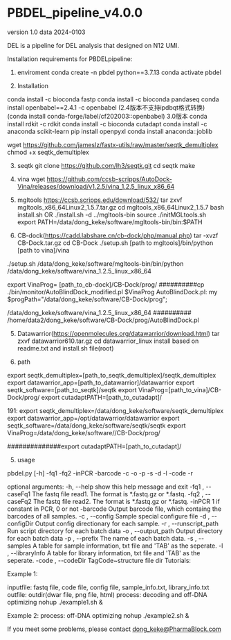# PBDEL_pipeline_v4.0.0
version 1.0
data 2024-0103

DEL is a pipeline for DEL analysis that designed on N12 UMI.

Installation requirements for PBDELpipeline:

1. enviroment
conda create -n pbdel python==3.7.13
conda activate pbdel

2. Installation

conda install -c bioconda fastp
conda install -c bioconda pandaseq
conda install openbabel==2.4.1 -c openbabel (2.4版本不支持ipdbqt格式转换)
(conda install conda-forge/label/cf202003::openbabel) 3.0版本
conda install rdkit -c rdkit
conda install -c bioconda cutadapt
conda install -c anaconda scikit-learn
pip install openpyxl
conda install anaconda::joblib

wget https://github.com/jameslz/fastx-utils/raw/master/seqtk_demultiplex
chmod +x seqtk_demultiplex

3. seqtk
git clone https://github.com/lh3/seqtk.git
cd seqtk
make

4. vina
wget https://github.com/ccsb-scripps/AutoDock-Vina/releases/download/v1.2.5/vina_1.2.5_linux_x86_64



5. mgltools
https://ccsb.scripps.edu/download/532/
tar zxvf mgltools_x86_64Linux2_1.5.7.tar.gz
cd mgltools_x86_64Linux2_1.5.7
bash install.sh OR ./install.sh -d ../mgltools-bin
source ./initMGLtools.sh
export PATH=/data/dong_keke/software/mgltools-bin/bin:$PATH

4. CB-dock(https://cadd.labshare.cn/cb-dock/php/manual.php)
tar -xvzf CB-Dock.tar.gz
cd CB-Dock
./setup.sh [path to mgltools]/bin/python [path to vina]/vina

./setup.sh /data/dong_keke/software/mgltools-bin/bin/python /data/dong_keke/software/vina_1.2.5_linux_x86_64

export VinaProg= [path_to_cb-dock]/CB-Dock/prog/
##########cp ./bin/monitor/AutoBlindDock_modified.pl $VinaProg
AutoBlindDock.pl:
my $progPath="/data/dong_keke/software/CB-Dock/prog";

/data/dong_keke/software/vina_1.2.5_linux_x86_64
########## /home/data2/dong_keke/software/CB-Dock/prog/AutoBlindDock.pl

5. Datawarrior(https://openmolecules.org/datawarrior/download.html)
tar zxvf datawarrior610.tar.gz
cd datawarrior_linux
install based on readme.txt and install.sh file(root)

6. path

export seqtk_demultiplex=[path_to_seqtk_demultiplex]/seqtk_demultiplex
export datawarrior_app=[path_to_datawarrior]/datawarrior
export seqtk_software=[path_to_seqtk]/seqtk
export VinaProg=[path_to_vina]/CB-Dock/prog/
export cutadaptPATH=[path_to_cutadapt]/


191:
export seqtk_demultiplex=/data/dong_keke/software/seqtk_demultiplex
export datawarrior_app=/opt/datawarrior/datawarrior
export seqtk_software=/data/dong_keke/software/seqtk/seqtk
export VinaProg=/data/dong_keke/software//CB-Dock/prog/


##############export cutadaptPATH=[path_to_cutadapt]/

5. usage

pbdel.py [-h] -fq1 <string> -fq2 <string> -inPCR <int> -barcode <string>
               -c <string> -o <string> -p <string> -s <string> -d <string> 
               -l <string> -code <string> -r <string>

optional arguments:
  -h, --help            show this help message and exit
  -fq1 <string>, --caseFq1 <string>
                        The fastq file read1. The format is *.fastq.gz or
                        *.fastq.
  -fq2 <string>, --caseFq2 <string>
                        The fastq file read2. The format is *.fastq.gz or
                        *.fastq.
  -inPCR <int>          1 if constant in PCR, 0 or not
  -barcode <string>     Output barcode file, which containg the barcodes of
                        all samples.
  -c <string>, --config <string>
                        Sample special configure file
  -d <string>, --configDir <string>
                        Output config directionary for each sample.
  -r <string>, --runscript_path <string>
                        Run script directory for each batch data
  -o <string>, --output_path <string>
                        Output directory for each batch data
  -p <string>, --prefix <string>
                        The name of each batch data.
  -s <string>, --samples <string>
                        A table for sample information, txt file and 'TAB' as
                        the seperate.
  -l <string>, --libraryInfo <string>
                        A table for library information, txt file and 'TAB' as
                        the seperate.
  -code <string>, --codeDir <string>
                        TagCode~structure file dir
Tutorials:

Example 1:

inputfile: fastq file, code file, config file, sample_info.txt, library_info.txt
outfile: outdir(dwar file, png file, html)
process: decoding and off-DNA optimizing
nohup ./example1.sh &

Example 2:
process: off-DNA optimizing
nohup ./example2.sh &

If you meet some problems, please contact dong_keke@PharmaBlock.com
